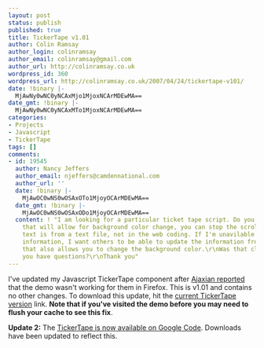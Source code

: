 ```yaml
---
layout: post
status: publish
published: true
title: TickerTape v1.01
author: Colin Ramsay
author_login: colinramsay
author_email: colinramsay@gmail.com
author_url: http://colinramsay.co.uk
wordpress_id: 360
wordpress_url: http://colinramsay.co.uk/2007/04/24/tickertape-v101/
date: !binary |-
  MjAwNy0wNC0yNCAxMjo1MjoxNCArMDEwMA==
date_gmt: !binary |-
  MjAwNy0wNC0yNCAxMTo1MjoxNCArMDEwMA==
categories:
- Projects
- Javascript
- TickerTape
tags: []
comments:
- id: 19545
  author: Nancy Jeffers
  author_email: njeffers@camdennational.com
  author_url: ''
  date: !binary |-
    MjAwOC0wNS0wOSAxOTo1MjoyOCArMDEwMA==
  date_gmt: !binary |-
    MjAwOC0wNS0wOSAxODo1MjoyOCArMDEwMA==
  content: ! "I am looking for a particular ticket tape script. Do you have a script
    that will allow for background color change, you can stop the scrolling, and the
    text is from a text file, not in the web coding. If I'm unavilable to update the
    information, I want others to be able to update the information from a text file
    that also allows you to change the background color.\r\nWas that clear, or do
    you have questions?\r\nThank you"
---
```

<p>I've updated my Javascript TickerTape component after <a href="http://ajaxian.com/archives/tickertape-scrolling-tickers-in-javascript">Ajaxian reported</a> that the demo wasn't working for them in Firefox. This is v1.01 and contains no other changes. To download this update, hit the <a href="http://javascript-ticker-tape.googlecode.com/files/tickertape-1.0.zip">current TickerTape version</a> link. <strong>Note that if you've visited the demo before you may need to flush your cache to see this fix</strong>.</p>
<p><strong>Update 2:</strong> The <a href="http://colinramsay.co.uk/diary/2009/01/14/javascript-tickertape-on-google-code/">TickerTape is now available on Google Code</a>. Downloads have been updated to reflect this.</p>
